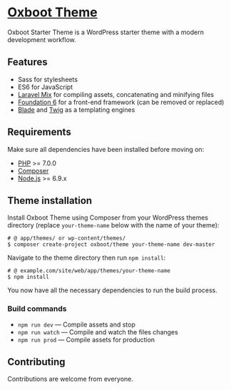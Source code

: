 # [Oxboot Theme](http://oxboot.com/)

Oxboot Starter Theme is a WordPress starter theme with a modern development workflow.

## Features

* Sass for stylesheets
* ES6 for JavaScript
* [Laravel Mix](https://github.com/JeffreyWay/laravel-mix) for compiling assets, concatenating and minifying files
* [Foundation 6](https://github.com/zurb/foundation-sites) for a front-end framework (can be removed or replaced)
* [Blade](https://laravel.com/docs/5.5/blade) and [Twig](http://twig.sensiolabs.org/) as a templating engines

## Requirements

Make sure all dependencies have been installed before moving on:

* [PHP](http://php.net/manual/en/install.php) >= 7.0.0
* [Composer](https://getcomposer.org/download/)
* [Node.js](http://nodejs.org/) >= 6.9.x

## Theme installation

Install Oxboot Theme using Composer from your WordPress themes directory (replace `your-theme-name` below with the name of your theme):

```shell
# @ app/themes/ or wp-content/themes/
$ composer create-project oxboot/theme your-theme-name dev-master
```

Navigate to the theme directory then run `npm install`:

```shell
# @ example.com/site/web/app/themes/your-theme-name
$ npm install
```

You now have all the necessary dependencies to run the build process.

### Build commands

* `npm run dev` — Compile assets and stop
* `npm run watch` — Compile and watch the files changes
* `npm run prod` — Compile assets for production

## Contributing

Contributions are welcome from everyone.

